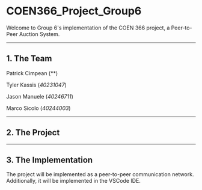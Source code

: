 # COEN366_Project_Group6

Welcome to Group 6's implementation of the COEN 366 project, a Peer-to-Peer Auction System.

---

## 1. The Team

Patrick Cimpean (**)

Tyler Kassis (*40231047*)

Jason Manuele (*40246711*)

Marco Sicolo (*40244003*)

---

## 2. The Project

---

## 3. The Implementation

The project will be implemented as a peer-to-peer communication network.  Additionally, it will be implemented in the VSCode IDE.

